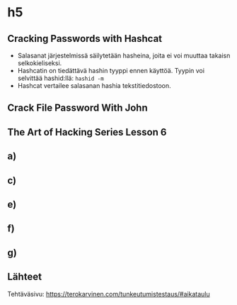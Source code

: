 # h5
## Cracking Passwords with Hashcat
- Salasanat järjestelmissä säilytetään hasheina, joita ei voi muuttaa takaisn selkokieliseksi.
- Hashcatin on tiedättävä hashin tyyppi ennen käyttöä. Tyypin voi selvittää hashid:llä: `hashid -m`
- Hashcat vertailee salasanan hashia tekstitiedostoon.
## Crack File Password With John

## The Art of Hacking Series Lesson 6

## a)
## c)
## e)
## f)
## g)

## Lähteet
Tehtäväsivu: https://terokarvinen.com/tunkeutumistestaus/#aikataulu 
